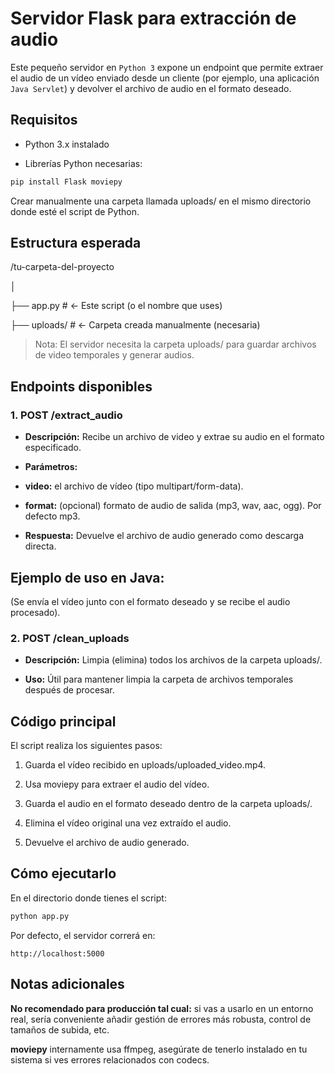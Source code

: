 # Servidor Flask para extracción de audio

Este pequeño servidor en `Python 3` expone un endpoint que permite extraer el audio de un vídeo enviado desde un cliente (por ejemplo, una aplicación `Java Servlet`) y devolver el archivo de audio en el formato deseado.

## Requisitos

- Python 3.x instalado

- Librerías Python necesarias:

```bash
pip install Flask moviepy
```

Crear manualmente una carpeta llamada uploads/ en el mismo directorio donde esté el script de Python.

## Estructura esperada

/tu-carpeta-del-proyecto

│

├── app.py            # <- Este script (o el nombre que uses)

├── uploads/          # <- Carpeta creada manualmente (necesaria)


> Nota: El servidor necesita la carpeta uploads/ para guardar archivos de video temporales y generar audios.

## Endpoints disponibles

### 1. POST /extract_audio

- **Descripción:** Recibe un archivo de video y extrae su audio en el formato especificado.

- **Parámetros:**

 - **video:** el archivo de vídeo (tipo multipart/form-data).

 - **format:** (opcional) formato de audio de salida (mp3, wav, aac, ogg). Por defecto mp3.

- **Respuesta:** Devuelve el archivo de audio generado como descarga directa.

## Ejemplo de uso en Java:

(Se envía el vídeo junto con el formato deseado y se recibe el audio procesado).

### 2. POST /clean_uploads

- **Descripción:** Limpia (elimina) todos los archivos de la carpeta uploads/.

- **Uso:** Útil para mantener limpia la carpeta de archivos temporales después de procesar.

## Código principal

El script realiza los siguientes pasos:

1. Guarda el vídeo recibido en uploads/uploaded_video.mp4.

2. Usa moviepy para extraer el audio del vídeo.

3. Guarda el audio en el formato deseado dentro de la carpeta uploads/.

4. Elimina el vídeo original una vez extraído el audio.

5. Devuelve el archivo de audio generado.

## Cómo ejecutarlo

En el directorio donde tienes el script:

```bash
python app.py
```

Por defecto, el servidor correrá en:

```
http://localhost:5000
```

## Notas adicionales

**No recomendado para producción tal cual:** si vas a usarlo en un entorno real, sería conveniente añadir gestión de errores más robusta, control de tamaños de subida, etc.

**moviepy** internamente usa ffmpeg, asegúrate de tenerlo instalado en tu sistema si ves errores relacionados con codecs.
